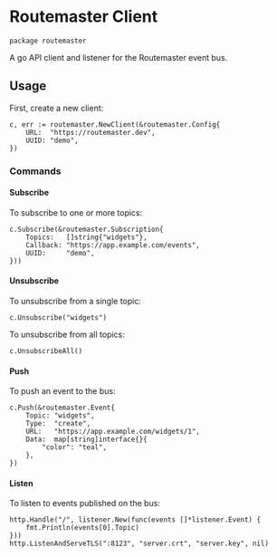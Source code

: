 # Routemaster Client

`package routemaster`

A go API client and listener for the Routemaster event bus.

## Usage

First, create a new client:

	c, err := routemaster.NewClient(&routemaster.Config{
		URL:  "https://routemaster.dev",
		UUID: "demo",
	})

### Commands

#### Subscribe

To subscribe to one or more topics:

	c.Subscribe(&routemaster.Subscription{
		Topics:   []string{"widgets"},
		Callback: "https://app.example.com/events",
		UUID:     "demo",
	}))

#### Unsubscribe

To unsubscribe from a single topic:

	c.Unsubscribe("widgets")

To unsubscribe from all topics:

	c.UnsubscribeAll()

#### Push

To push an event to the bus:

	c.Push(&routemaster.Event{
		Topic: "widgets",
		Type:  "create",
		URL:   "https://app.example.com/widgets/1",
		Data:  map[string]interface{}{
			"color": "teal",
		},
	})

#### Listen

To listen to events published on the bus:

	http.Handle("/", listener.New(func(events []*listener.Event) {
		fmt.Println(events[0].Topic)
	}))
	http.ListenAndServeTLS(":8123", "server.crt", "server.key", nil)
